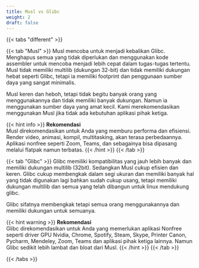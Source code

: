 ```yaml
---
title: Musl vs Glibc
weight: 2
draft: false
---
```


{{< tabs "different" >}}

{{< tab "Musl" >}}
Musl mencoba untuk menjadi kebalikan Glibc. Menghapus semua yang tidak diperlukan dan menggunakan kode assembler untuk mencoba menjadi lebih cepat dalam tugas-tugas tertentu. Musl tidak memiliki multilib (dukungan 32-bit) dan tidak memiliki dukungan hebat seperti Glibc, tetapi ia memiliki footprint dan penggunaan sumber daya yang sangat minimalis.

Musl keren dan heboh, tetapi tidak begitu banyak orang yang menggunakannya dan tidak memiliki banyak dukungan. Namun ia menggunakan sumber daya yang amat kecil. Kami merekomendasikan menggunakan Musl jika tidak ada kebutuhan aplikasi pihak ketiga.

{{< hint info >}}
**Rekomendasi**\
Musl direkomendasikan untuk Anda yang memburu performa dan efisiensi. Render video, animasi, kompil, multitasking, akan terasa perbedaannya. Aplikasi nonfree seperti Zoom, Teams, dan sebagainya bisa dipasang melalui flatpak namun terbatas.
{{< /hint >}}
{{< /tab >}}

{{< tab "Glibc" >}}
Glibc memiliki kompatibilitas yang jauh lebih banyak dan memiliki dukungan multilib (32bit). Sedangkan Musl cukup efisien dan keren. Glibc cukup membengkak dalam segi ukuran dan memiliki banyak hal yang tidak digunakan lagi bahkan sudah cukup usang, tetapi memiliki dukungan multilib dan semua yang telah dibangun untuk linux mendukung glibc.

Glibc sifatnya membengkak tetapi semua orang menggunakannya dan memiliki dukungan untuk semuanya.

{{< hint warning >}}
**Rekomendasi**\
Glibc direkomendasikan untuk Anda yang memerlukan aplikasi Nonfree seperti driver GPU Nvidia, Chrome, Spotify, Steam, Skype, Printer Canon, Pycharm, Mendeley, Zoom, Teams dan aplikasi pihak ketiga lainnya. Namun Glibc sedikit lebih lambat dan bloat dari Musl.
{{< /hint >}}
{{< /tab >}}

{{< /tabs >}}

